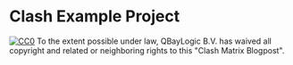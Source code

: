 # Clash Example Project
[![CC0](https://licensebuttons.net/p/zero/1.0/88x31.png)](http://creativecommons.org/publicdomain/zero/1.0/)
To the extent possible under law, QBayLogic B.V. has waived all copyright and related or neighboring rights to this "Clash Matrix Blogpost".
